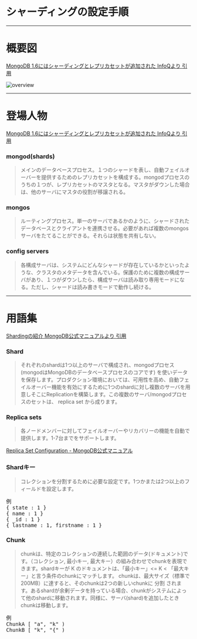 シャーディングの設定手順
=================
----
# 概要図
[MongoDB 1.6にはシャーディングとレプリカセットが追加された InfoQより 引用](http://www.infoq.com/jp/news/2010/10/MongoDB-1.6)

![overview](http://www.infoq.com/resource/news/2010/08/MongoDB-1.6/en/resources/mongodb2.png)

----
# 登場人物
[MongoDB 1.6にはシャーディングとレプリカセットが追加された InfoQより 引用](http://www.infoq.com/jp/news/2010/10/MongoDB-1.6)

### mongod(shards)

> メインのデータベースプロセス。１つのシャードを表し、自動フェイルオーバーを提供するためのレプリカセットを構成する。mongodプロセスのうちの１つが、レプリカセットのマスタとなる。マスタがダウンした場合は、他のサーバにマスタの役割が移譲される。

### mongos

> ルーティングプロセス。単一のサーバであるかのように、シャードされたデータベースとクライアントを連携させる。必要があれば複数のmongosサーバをたてることができる。それらは状態を共有しない。

### config servers

> 各構成サーバは、システムにどんなシャードが存在しているかといったような、クラスタのメタデータを含んでいる。保護のために複数の構成サーバがあり、１つがダウンしたら、構成サーバは読み取り専用モードになる。ただし、シャードは読み書きモードで動作し続ける。


----
# 用語集
[Shardingの紹介 MongoDB公式マニュアルより 引用](http://www.mongodb.org/pages/viewpage.action?pageId=5537937)

### Shard

> それぞれのshardは1つ以上のサーバで構成され、mongodプロセス (mongodはMongoDBのデータベースプロセスのコアです) を使いデータを保存します。プロダクション環境においては、可用性を高め、自動フェイルオーバー機能を有効にするために1つのshardに対し複数のサーバを用意しそこにReplicationを構築します。この複数のサーバ/mongodプロセスのセットは、 replica set から成ります。

### Replica sets

> 各ノードメンバーに対してフェイルオーバーやリカバリーの機能を自動で提供します。1-7台までをサポートします。

[Replica Set Configuration - MongoDB公式マニュアル](http://www.mongodb.org/display/DOCSJP/Replica+Set+Configuration)

### Shardキー

> コレクションを分割するために必要な設定です。1つかまたは2つ以上のフィールドを設定します。

<pre>
例
{ state : 1 }
{ name : 1 }
{ _id : 1 }
{ lastname : 1, firstname : 1 }
</pre>

### Chunk

> chunkは、特定のコレクションの連続した範囲のデータ(ドキュメント)です。（コレクション, 最小キー, 最大キー）の組み合わせでchunkを表現できます。shardキーが K のドキュメントは、「最小キー」<= K < 「最大キー」と言う条件のchunkにマッチします。
chunkは、最大サイズ（標準で200MB）に達すると、そのchunkは2つの新しいchunkに 分割 されます。あるshardが余剰データを持っている場合、chunkがシステムによって他のshardに移動されます。同様に、サーバ(shard)を追加したときchunkは移動します。


<pre>
例
ChunkA [ "a", "k" )
ChunkB [ "k", "{" ) 
</pre>





